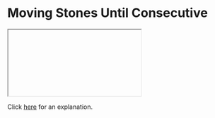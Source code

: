 # Moving Stones Until Consecutive 

<iframe></iframe>

Click [here](Explanation.md) for an explanation.

